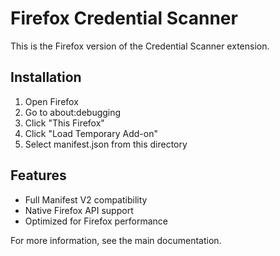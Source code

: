 # Firefox Credential Scanner

This is the Firefox version of the Credential Scanner extension.

## Installation
1. Open Firefox
2. Go to about:debugging
3. Click "This Firefox"
4. Click "Load Temporary Add-on"
5. Select manifest.json from this directory

## Features
- Full Manifest V2 compatibility
- Native Firefox API support
- Optimized for Firefox performance

For more information, see the main documentation.
